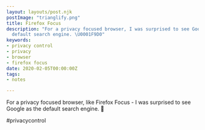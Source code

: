 ```yaml
---
layout: layouts/post.njk
postImage: "trianglify.png"
title: Firefox Focus
description: "For a privacy focused browser, I was surprised to see Google as the
  default search engine. \U0001F9D0"
keywords:
- privacy control
- privacy
- browser
- firefox focus
date: 2020-02-05T00:00:00Z
tags:
- notes

---
```

For a privacy focused browser, like Firefox Focus - I was surprised to see Google as the default search engine. 🧐

\#privacycontrol
